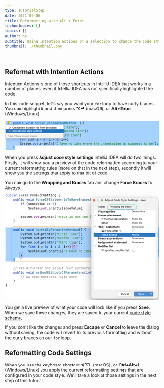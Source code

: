 ```yaml
---
type: TutorialStep
date: 2021-09-06
title: Reformatting with Alt + Enter
technologies: []
topics: []
author: hs
subtitle: Using intention actions on a selection to change the code style settings
thumbnail: ./thumbnail.png

---
```


## Reformat with Intention Actions 

Intention Actions is one of those shortcuts in IntelliJ IDEA that works in a number of places, even if IntelliJ IDEA has not specifically highlighted the code.  

In this code snippet, let's say you want your `for` loop to have curly braces. You can highlight it and then press **⌥⏎** (macOS), or **Alt+Enter** (Windows/Linux).

![Adjust Code Style Menu](adjust-code-style-menu.png)

When you press **Adjust code style settings** IntelliJ IDEA will do two things. Firstly, it will show you a preview of the code reformatted according to your current reformatting rules (more on that in the next step), secondly it will show you the settings that apply to that bit of code.

You can go to the **Wrapping and Braces** tab and change **Force Braces** to _Always_. 

![Force Braces for our For Loop](force-braces.png)

You get a live preview of what your code will look like if you press **Save**. When we save these changes, they are saved to your current [code style scheme](https://www.jetbrains.com/help/idea/configuring-code-style.html).

If you don't like the changes and press **Escape** or **Cancel** to leave the dialog without saving, the code will revert to its previous formatting and without the curly braces on our `for` loop.

## Reformatting Code Settings
When you use the keyboard shortcut **⌘⌥L** (macOS), or **Ctrl+Alt+L** (Windows/Linux) you apply the current reformatting settings that are configured in your code style. We'll take a look at those settings in the next step of this tutorial. 